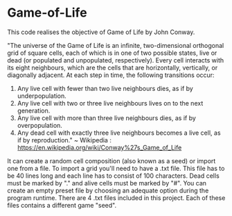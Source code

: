 # Game-of-Life
This code realises the objective of Game of Life by John Conway.

"The universe of the Game of Life is an infinite, two-dimensional orthogonal grid of square cells, each of which is in one of two possible states, live or dead (or populated and unpopulated, respectively). Every cell interacts with its eight neighbours, which are the cells that are horizontally, vertically, or diagonally adjacent. At each step in time, the following transitions occur:

1. Any live cell with fewer than two live neighbours dies, as if by underpopulation.
2. Any live cell with two or three live neighbours lives on to the next generation.
3. Any live cell with more than three live neighbours dies, as if by overpopulation.
4. Any dead cell with exactly three live neighbours becomes a live cell, as if by reproduction." ~ Wikipedia : https://en.wikipedia.org/wiki/Conway%27s_Game_of_Life

It can create a random cell composition (also known as a seed) or import one from a file.
To import a grid you'll need to have a .txt file. This file has to be 40 lines long and each line has to consist of 100 characters. Dead cells must be marked by "." and alive cells must be marked by "#".
You can create an empty preset file by choosing an adequate option during the program runtime.
There are 4 .txt files included in this project. Each of these files contains a different game "seed".
